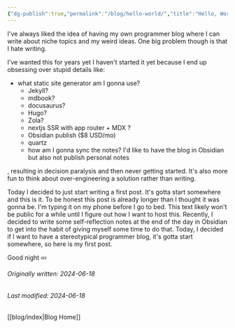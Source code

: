 ```yaml
---
{"dg-publish":true,"permalink":"/blog/hello-world/","title":"Hello, World!"}
---
```




I've always liked the idea of having my own programmer blog where I can write about niche topics and my weird ideas. One big problem though is that I hate writing. 

I've wanted this for years yet I haven't started it yet because I end up obsessing over stupid details like:

- what static site generator am I gonna use?
    - Jekyll?
    - mdbook?
    - docusaurus?
    - Hugo?
    - Zola?
    - nextjs SSR with app router + MDX ?
    - Obsidian publish ($8 USD/mo)
    - quartz
    - how am I gonna sync the notes? I'd like to have the blog in Obsidian but also not publish personal notes

, resulting in decision paralysis and then never getting started. It's also more fun to think about over-engineering a solution rather than writing. 

Today I decided to just start writing a first post. It's gotta start somewhere and this is it. To be honest this post is already longer than I thought it was gonna be. I'm typing it on my phone before I go to bed. This text likely won't be public for a while until I figure out how I want to host this. Recently, I decided to write some self-reflection notes at the end of the day in Obsidian to get into the habit of giving myself some time to do that. Today, I decided if I want to have a stereotypical programmer blog, it's gotta start somewhere, so here is my first post.

Good night 💤

###### Originally written: 2024-06-18
###### Last modified: 2024-06-18
[[blog/index\|Blog Home]]